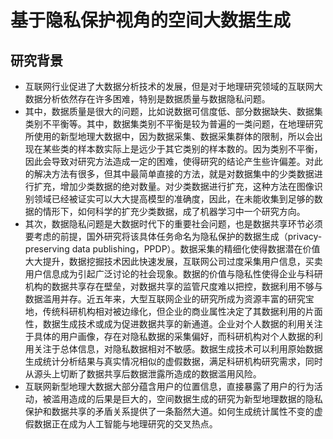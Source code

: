 # 基于隐私保护视角的空间大数据生成
## 研究背景
- 互联网行业促进了大数据分析技术的发展，但是对于地理研究领域的互联网大数据分析依然存在许多困难，特别是数据质量与数据隐私问题。
- 其中，数据质量是很大的问题，比如说数据可信度低、部分数据缺失、数据集类别不平衡等。其中，数据集类别不平衡是较为普遍的一类问题，在地理研究所使用的新型地理大数据中，因为数据采集、数据采集群体的限制，所以会出现在某些类的样本数实际上是远少于其它类别的样本数的。因为类别不平衡，因此会导致对研究方法造成一定的困难，使得研究的结论产生些许偏差。对此的解决方法有很多，但其中最简单直接的方法，就是对数据集中的少类数据进行扩充，增加少类数据的绝对数量。对少类数据进行扩充，这种方法在图像识别领域已经被证实可以大大提高模型的准确度，因此，在未能收集到足够的数据的情形下，如何科学的扩充少类数据，成了机器学习中一个研究方向。
- 其次，数据隐私问题是大数据时代下的重要社会问题，也是数据共享环节必须要考虑的前提，国外研究将该具体任务命名为隐私保护的数据生成（privacy-preserving data publishing，PPDP）。数据采集的精细化使得数据潜在价值大大提升，数据挖掘技术因此快速发展，互联网公司过度采集用户信息，买卖用户信息成为引起广泛讨论的社会现象。数据的价值与隐私性使得企业与科研机构的数据共享存在壁垒，对数据共享的监管尺度难以把控，数据利用不够与数据滥用并存。近五年来，大型互联网企业的研究所成为资源丰富的研究宝地，传统科研机构相对被边缘化，但企业的商业属性决定了其数据利用的片面性，数据生成技术或成为促进数据共享的新通道。企业对个人数据的利用关注于具体的用户画像，存在对隐私数据的采集偏好，而科研机构对个人数据的利用关注于总体信息，对隐私数据相对不敏感。数据生成技术可以利用原始数据生成统计分析结果与真实情况相似的虚假数据，满足科研机构研究需求，同时从源头上切断了数据共享后数据泄露所造成的数据滥用风险。
- 互联网新型地理大数据大部分蕴含用户的位置信息，直接暴露了用户的行为活动，被滥用造成的后果是巨大的，空间数据生成的研究为新型地理数据的隐私保护和数据共享的矛盾关系提供了一条豁然大道。如何生成统计属性不变的虚假数据正在成为人工智能与地理研究的交叉热点。
## 
